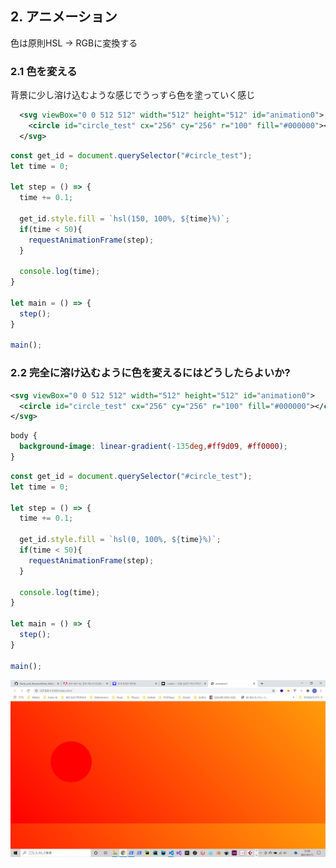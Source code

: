## 2. アニメーション

色は原則HSL -> RGBに変換する

### 2.1 色を変える 

背景に少し溶け込むような感じでうっすら色を塗っていく感じ

```xml
  <svg viewBox="0 0 512 512" width="512" height="512" id="animation0">
    <circle id="circle_test" cx="256" cy="256" r="100" fill="#000000"></circle>
  </svg>
```

```js
const get_id = document.querySelector("#circle_test");
let time = 0;

let step = () => {
  time += 0.1;

  get_id.style.fill = `hsl(150, 100%, ${time}%)`;
  if(time < 50){
    requestAnimationFrame(step);
  }

  console.log(time);
}

let main = () => {
  step();
}

main();
```



### 2.2 完全に溶け込むように色を変えるにはどうしたらよいか?

```xml
<svg viewBox="0 0 512 512" width="512" height="512" id="animation0">
  <circle id="circle_test" cx="256" cy="256" r="100" fill="#000000"></circle>
</svg>
```

```css
body {
  background-image: linear-gradient(-135deg,#ff9d09, #ff0000);
}
```

```js
const get_id = document.querySelector("#circle_test");
let time = 0;

let step = () => {
  time += 0.1;

  get_id.style.fill = `hsl(0, 100%, ${time}%)`;
  if(time < 50){
    requestAnimationFrame(step);
  }

  console.log(time);
}

let main = () => {
  step();
}

main();
```

![背景色に溶け込む円](image/color_change.png)
